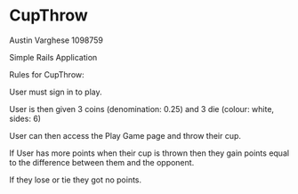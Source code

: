 # CupThrow 
Austin Varghese
1098759

Simple Rails Application

Rules for CupThrow:

User must sign in to play.

User is then given 3 coins (denomination: 0.25) and 3 die (colour: white, sides: 6)

User can then access the Play Game page and throw their cup.

If User has more points when their cup is thrown then they gain points equal to the difference between them and the opponent.

If they lose or tie they got no points.
